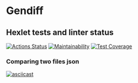 # Gendiff

## Hexlet tests and linter status

[![Actions Status](https://github.com/Ann-sv/frontend-project-46/actions/workflows/hexlet-check.yml/badge.svg)](https://github.com/Ann-sv/frontend-project-46/actions)
[![Maintainability](https://api.codeclimate.com/v1/badges/39ba611a503ff625a41d/maintainability)](https://codeclimate.com/github/Ann-sv/frontend-project-46/maintainability)
[![Test Coverage](https://api.codeclimate.com/v1/badges/39ba611a503ff625a41d/test_coverage)](https://codeclimate.com/github/Ann-sv/frontend-project-46/test_coverage)

### Comparing two files json

[![asciicast](https://asciinema.org/a/RTdWvLegviYcb71uVVAXLdSUL.svg)](https://asciinema.org/a/RTdWvLegviYcb71uVVAXLdSUL)
